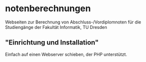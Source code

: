 notenberechnungen
=================

Webseiten zur Berechnung von Abschluss-/Vordiplomnoten für die Studiengänge der Fakultät Informatik, TU Dresden

"Einrichtung und Installation"
----------------------

Einfach auf einen Webserver schieben, der PHP unterstützt. 
